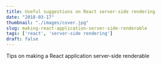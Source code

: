 ```yaml
---
title: Useful suggestions on React server-side rendering
date: "2018-03-17"
thumbnail: "./images/cover.jpg"
slug: making-react-application-server-side-renderable
tags: ['react', 'server-side rendering']
draft: false
---
```


Tips on making a React application server-side renderable